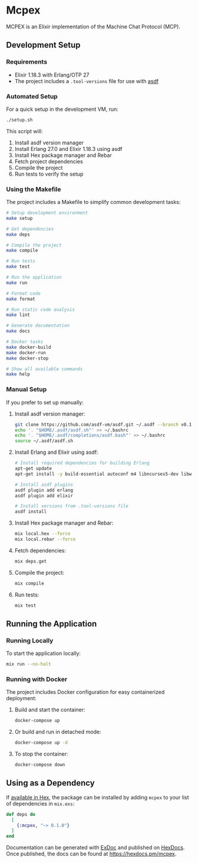# Mcpex

MCPEX is an Elixir implementation of the Machine Chat Protocol (MCP).

## Development Setup

### Requirements

- Elixir 1.18.3 with Erlang/OTP 27
- The project includes a `.tool-versions` file for use with [asdf](https://asdf-vm.com/)

### Automated Setup

For a quick setup in the development VM, run:

```bash
./setup.sh
```

This script will:
1. Install asdf version manager
2. Install Erlang 27.0 and Elixir 1.18.3 using asdf
3. Install Hex package manager and Rebar
4. Fetch project dependencies
5. Compile the project
6. Run tests to verify the setup

### Using the Makefile

The project includes a Makefile to simplify common development tasks:

```bash
# Setup development environment
make setup

# Get dependencies
make deps

# Compile the project
make compile

# Run tests
make test

# Run the application
make run

# Format code
make format

# Run static code analysis
make lint

# Generate documentation
make docs

# Docker tasks
make docker-build
make docker-run
make docker-stop

# Show all available commands
make help
```

### Manual Setup

If you prefer to set up manually:

1. Install asdf version manager:
   ```bash
   git clone https://github.com/asdf-vm/asdf.git ~/.asdf --branch v0.13.1
   echo '. "$HOME/.asdf/asdf.sh"' >> ~/.bashrc
   echo '. "$HOME/.asdf/completions/asdf.bash"' >> ~/.bashrc
   source ~/.asdf/asdf.sh
   ```

2. Install Erlang and Elixir using asdf:
   ```bash
   # Install required dependencies for building Erlang
   apt-get update
   apt-get install -y build-essential autoconf m4 libncurses5-dev libwxgtk3.0-gtk3-dev libwxgtk-webview3.0-gtk3-dev libgl1-mesa-dev libglu1-mesa-dev libpng-dev libssh-dev unixodbc-dev xsltproc fop libxml2-utils libncurses-dev openjdk-11-jdk
   
   # Install asdf plugins
   asdf plugin add erlang
   asdf plugin add elixir
   
   # Install versions from .tool-versions file
   asdf install
   ```

2. Install Hex package manager and Rebar:
   ```bash
   mix local.hex --force
   mix local.rebar --force
   ```

3. Fetch dependencies:
   ```bash
   mix deps.get
   ```

4. Compile the project:
   ```bash
   mix compile
   ```

5. Run tests:
   ```bash
   mix test
   ```

## Running the Application

### Running Locally

To start the application locally:

```bash
mix run --no-halt
```

### Running with Docker

The project includes Docker configuration for easy containerized deployment:

1. Build and start the container:
   ```bash
   docker-compose up
   ```

2. Or build and run in detached mode:
   ```bash
   docker-compose up -d
   ```

3. To stop the container:
   ```bash
   docker-compose down
   ```

## Using as a Dependency

If [available in Hex](https://hex.pm/docs/publish), the package can be installed
by adding `mcpex` to your list of dependencies in `mix.exs`:

```elixir
def deps do
  [
    {:mcpex, "~> 0.1.0"}
  ]
end
```

Documentation can be generated with [ExDoc](https://github.com/elixir-lang/ex_doc)
and published on [HexDocs](https://hexdocs.pm). Once published, the docs can
be found at <https://hexdocs.pm/mcpex>.

